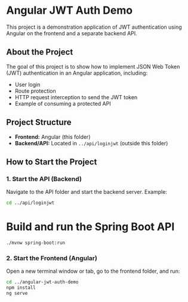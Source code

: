 # Angular JWT Auth Demo

This project is a demonstration application of JWT authentication using Angular on the frontend and a separate backend API.

## About the Project

The goal of this project is to show how to implement JSON Web Token (JWT) authentication in an Angular application, including:
- User login
- Route protection
- HTTP request interception to send the JWT token
- Example of consuming a protected API

## Project Structure
- **Frontend:** Angular (this folder)
- **Backend/API:** Located in `../api/loginjwt` (outside this folder)

## How to Start the Project

### 1. Start the API (Backend)
Navigate to the API folder and start the backend server. Example:

```bash
cd ../api/loginjwt
```
# Build and run the Spring Boot API
```bash
./mvnw spring-boot:run
```
### 2. Start the Frontend (Angular)
Open a new terminal window or tab, go to the frontend folder, and run:

```bash
cd ../angular-jwt-auth-demo
npm install
ng serve
